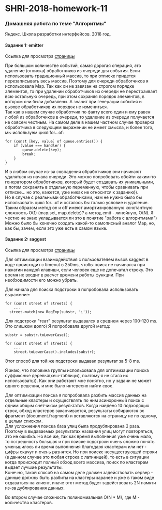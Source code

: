 # SHRI-2018-homework-11

### Домашняя работа по теме "Алгоритмы"

Яндекс. Школа разработки интерфейсов. 2018 год.

#### Задание 1: emitter

Ссылка для просмотра [страницы](https://alivander.github.io/SHRI-2018-homework-11/source/emitter.html)  
  
При большом количестве событий, самая дорогая операция, это удаление (отписка) обработчиков из очереди для события. Если использовать традиционный массив, то при отписке придется перезаписывать весь массив. Поэтому для очереди обработчиков я использовала Map. Так как он не завязан на строгом порядке элементов, то при удалении обработчиков из очереди не перестраивает всю остальную очередь, при этом сохраняя порядок элементов, в котором они были добавлены. А значит при генерации события и вызове обработчиков их порядок не измениться.   
Так как в нашем случае обработчик по факту всего один и ему равен любой из обработчиков в очереди, то удаление из очереди получается не совсем честным. На самом деле в нашем частном случае проверка обработчика в следующем выражении не имеет смысла, и более того, мы используем цикл for...of:  
```
for (const [key, value] of queue.entries()) {  
    if (value === handler) {  
        queue.delete(key); 
        break;  
    }  
}
```  
И в любом случае из-за совпадения обработчиков они начинают удаляться из начала очереди. Это можно попробовать обойти каким-то генератором обработчиков, который будет создавать их уникальными, а потом сохранять в отдельную переменную, чтобы сравнивать при отписке... но это, кажется, уже никак не относится к заданию)).   
Но в случае с реальными обработчиками, нам не нужно было бы использовать цикл for...of и осталось бы только условие и удаление.  
Таким образом метод on и off имеют амортизированную константную сложность O(1) (map.set, map.delete)? а метод emit - линейную, O(N).
Я честно не знаю укладывается ли это в понятие "работа с алгоритмами") Можно было бы конечно создать какой-то самописный аналог Map, но, как бы, зачем, если это уже есть в самом языке. 


#### Задание 2: saggest

Ссылка для просмотра [страницы](https://alivander.github.io/SHRI-2018-homework-11/source/saggest.html)  
  
Для оптимизации взаимодействия с пользователем вызов saggest в коде происходит с timeout в 250ms, чтобы поиск не начинался при нажатии каждой клавиши, если человек еще не допечатал строку. Это время не входит в расчет времени работы функции. При необходимости его можно убрать.  
  
Для начала для поиска подстроки я попробовала использовать выражение:  
```
for (const street of streets) {
    ...
  street.match(new RegExp(substr, 'i'));
```
Для подстроки "теат" результат выдавался в среднем через 100-120 ms.  
Это слишком долго) Я попробовала другой метод:  
```
substr = substr.toLowerCase();

for (const street of streets) {
    ...
    street.toLowerCase().includes(substr);

```
Этот способ для той же подстроки выдавал результат за 5-8 ms.  

Я знаю, что половина группы использовала для оптимизации поиска суффиксные деревья(хеш-таблицы), поэтому я не стала их использовать)). Как они работают мне понятно, но у задачи не может одного решения, и мне было интересно найти свое.  
  
Для оптимизации поиска я попробовала разбить массив данных на отдельные кластеры и осуществлять по ним асинхронный поиск с одним общим счетчиком результатов. Когда найдено 10 подходящих строк, обход кластеров заканчивается, результаты собираются во фрагмент (document.fragment) и вставляются на страницу не по одному, а целым списком.  
Для усложнения поиска база улиц была продублирована 3 раза. Поэтому в выдаваемых результатах названия улиц могут повторяться, это не ошибка. Но все же, так как время выполнения уже очень мало, то погрешность большая и при поиске подстроки очень сложно понять уменьшилось ли время выполнения благодаря кластерам или нет - цифры скачут и очень разнятся. Но при поиске несуществующей строки (в данном случае это любая строка c латиницей), то есть в ситуации когда происходит полный обход всего массива, поиск по кластерам выдает лучшие результаты.  
Конечно, такой способ на самом деле должен задействовать сервер - данные должны быть разбиты на кластеры заранее и уже в таком виде отдаваться на клиент, иначе этот метод будет задействовать 2N памяти из-за дублирования данных.  
  
Во втором случае сложность полиномиальная O(N * M), где M - количество кластеров.
